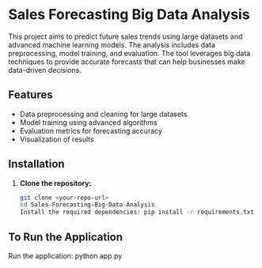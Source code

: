 # Sales Forecasting Big Data Analysis

This project aims to predict future sales trends using large datasets and advanced machine learning models. The analysis includes data preprocessing, model training, and evaluation. The tool leverages big data techniques to provide accurate forecasts that can help businesses make data-driven decisions.

## Features
- Data preprocessing and cleaning for large datasets
- Model training using advanced algorithms
- Evaluation metrics for forecasting accuracy
- Visualization of results

## Installation

1. **Clone the repository:**
   ```bash
   git clone <your-repo-url>
   cd Sales-Forecasting-Big-Data-Analysis
   Install the required dependencies: pip install -r requirements.txt

## To Run the Application
   Run the application: python app.py
